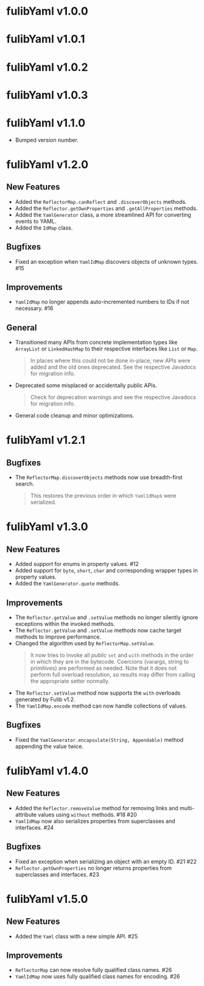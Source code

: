 # fulibYaml v1.0.0

# fulibYaml v1.0.1

# fulibYaml v1.0.2

# fulibYaml v1.0.3

# fulibYaml v1.1.0

* Bumped version number.

# fulibYaml v1.2.0

## New Features

+ Added the `ReflectorMap.canReflect` and `.discoverObjects` methods.
+ Added the `Reflector.getOwnProperties` and `.getAllProperties` methods.
+ Added the `YamlGenerator` class, a more streamlined API for converting events to YAML.
+ Added the `IdMap` class.

## Bugfixes

* Fixed an exception when `YamlIdMap` discovers objects of unknown types. #15

## Improvements

* `YamlIdMap` no longer appends auto-incremented numbers to IDs if not necessary. #16

## General

* Transitioned many APIs from concrete implementation types like `ArrayList` or `LinkedHashMap` to their respective 
  interfaces like `List` or `Map`.
  > In places where this could not be done in-place, new APIs were added and the old ones deprecated.
  > See the respective Javadocs for migration info.
* Deprecated some misplaced or accidentally public APIs.
  > Check for deprecation warnings and see the respective Javadocs for migration info.
* General code cleanup and minor optimizations.

# fulibYaml v1.2.1

## Bugfixes

* The `ReflectorMap.discoverObjects` methods now use breadth-first search.
  > This restores the previous order in which `YamlIdMap`s were serialized.

# fulibYaml v1.3.0

## New Features

+ Added support for enums in property values. #12
+ Added support for `byte`, `short`, `char` and corresponding wrapper types in property values.
+ Added the `YamlGenerator.quote` methods.

## Improvements

* The `Reflector.getValue` and `.setValue` methods no longer silently ignore exceptions within the invoked methods.
* The `Reflector.getValue` and `.setValue` methods now cache target methods to improve performance.
* Changed the algorithm used by `ReflectorMap.setValue`.
  > It now tries to invoke all *public* `set` and `with` methods in the order in which they are in the bytecode.
  > Coercions (varargs, string to primitives) are performed as needed.
  > Note that it does not perform full overload resolution, so results may differ from calling the appropriate setter normally.
* The `Reflector.setValue` method now supports the `with` overloads generated by Fulib v1.2.
* The `YamlIdMap.encode` method can now handle collections of values.

## Bugfixes

* Fixed the `YamlGenerator.encapsulate(String, Appendable)` method appending the value twice.

# fulibYaml v1.4.0

## New Features

+ Added the `Reflector.removeValue` method for removing links and multi-attribute values using `without` methods. #18 #20
+ `YamlIdMap` now also serializes properties from superclasses and interfaces. #24

## Bugfixes

* Fixed an exception when serializing an object with an empty ID. #21 #22
* `Reflector.getOwnProperties` no longer returns properties from superclasses and interfaces. #23

# fulibYaml v1.5.0

## New Features

+ Added the `Yaml` class with a new simple API. #25

## Improvements

* `ReflectorMap` can now resolve fully qualified class names. #26
* `YamlIdMap` now uses fully qualified class names for encoding. #26

